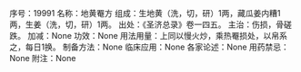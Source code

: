 序号：19991
名称：地黄罨方
组成：生地黄（洗，切，研）1两，藏瓜姜内糟1两，生姜（洗，切，研）1两。
出处：《圣济总录》卷一四五。
主治：伤损，骨磋跌。
加减：None
功效：None
用法用量：上同以慢火炒，乘热罨损处，以帛系之，每日1换。
制备方法：None
临床应用：None
各家论述：None
用药禁忌：None
附注：None

